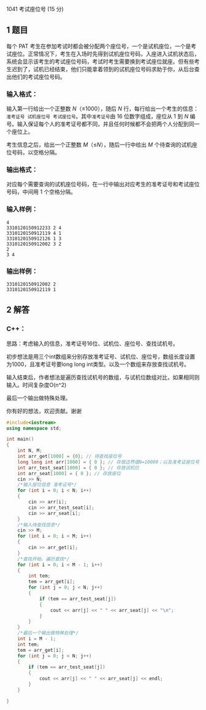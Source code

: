 1041 考试座位号 (15 分)

## 1 题目
每个 PAT 考生在参加考试时都会被分配两个座位号，一个是试机座位，一个是考试座位。正常情况下，考生在入场时先得到试机座位号码，入座进入试机状态后，系统会显示该考生的考试座位号码，考试时考生需要换到考试座位就座。但有些考生迟到了，试机已经结束，他们只能拿着领到的试机座位号码求助于你，从后台查出他们的考试座位号码。

### 输入格式：

输入第一行给出一个正整数 *N*（≤1000），随后 *N* 行，每行给出一个考生的信息：`准考证号 试机座位号 考试座位号`。其中`准考证号`由 16 位数字组成，座位从 1 到 *N* 编号。输入保证每个人的准考证号都不同，并且任何时候都不会把两个人分配到同一个座位上。

考生信息之后，给出一个正整数 *M*（≤*N*），随后一行中给出 *M* 个待查询的试机座位号码，以空格分隔。

### 输出格式：

对应每个需要查询的试机座位号码，在一行中输出对应考生的准考证号和考试座位号码，中间用 1 个空格分隔。

### 输入样例：

```in
4
3310120150912233 2 4
3310120150912119 4 1
3310120150912126 1 3
3310120150912002 3 2
2
3 4
```

### 输出样例：

```out
3310120150912002 2
3310120150912119 1
```



## 2 解答

### C++：

思路：考虑输入的信息，准考证号16位、试机位、座位号、查找试机号。

初步想法是用三个int数组来分别存放准考证号、试机位、座位号，数组长度设置为1000，且准考证号要long long int类型。以及一个数组来存放查找试机号。

输入结束后，作者想法是遍历查找试机号的数组，与试机位数组对比，如果相同则输入。时间复杂度O(n^2)

最后一个输出做特殊处理。

你有好的想法，欢迎贡献。谢谢

```c++
#include<iostream>
using namespace std;

int main()
{
	int N, M;
	int arr_get[1000] = {0}; // 待查找座位号
	long long int arr[1000] = { 0 }; // 存放边界值N=10000；以及准考证座位号18位数
	int arr_test_seat[1000] = { 0 }; // 存放试机位
	int arr_seat[1000] = { 0 }; // 存放座位
	cin >> N;
	/*输入座位信息 准考证号*/
	for (int i = 0; i < N; i++)
	{
		cin >> arr[i];
		cin >> arr_test_seat[i];
		cin >> arr_seat[i];
	}
	/*输入待查找信息*/
	cin >> M;
	for (int i = 0; i < M; i++)
	{
		cin >> arr_get[i];
	}
	/*查找开始，遍历查找*/
	for (int i = 0; i < M - 1; i++)
	{
		int tem;
		tem = arr_get[i];
		for (int j = 0; j < N; j++)
		{
			if (tem == arr_test_seat[j])
			{
				cout << arr[j] << " " << arr_seat[j] << "\n";
			}
		}
	}
	/*最后一个输出做特殊处理*/
	int i = M - 1;
	int tem;
	tem = arr_get[i];
	for (int j = 0; j < N; j++)
	{
		if (tem == arr_test_seat[j])
		{
			cout << arr[j] << " " << arr_seat[j] << endl;
		}
	}

}
```
